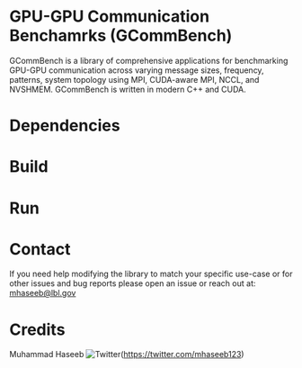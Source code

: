 # GPU-GPU Communication Benchamrks (GCommBench)
GCommBench is a library of comprehensive applications for benchmarking GPU-GPU communication across varying message sizes, frequency, patterns, system topology using MPI, CUDA-aware MPI, NCCL, and NVSHMEM. GCommBench is written in modern C++ and CUDA.

# Dependencies
# Build

# Run

# Contact
If you need help modifying the library to match your specific use-case or for other issues and bug reports please open an issue or reach out at: mhaseeb@lbl.gov

# Credits
Muhammad Haseeb ![Twitter]({https://img.shields.io/twitter/url/https/twitter.com/mhaseeb123.svg?style=social&label=Follow%20%40mhaseeb123})(https://twitter.com/mhaseeb123)
